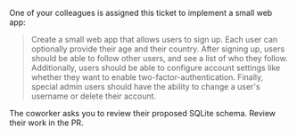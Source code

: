 One of your colleagues is assigned this ticket to implement a small web app:

> Create a small web app that allows users to sign up. Each user can optionally provide their age and their country. 
> After signing up, users should be able to follow other users, and see a list of who they follow. 
> Additionally, users should be able to configure account settings like whether they want to enable two-factor-authentication.
> Finally, special admin users should have the ability to change a user's username or delete their account.

The coworker asks you to review their proposed SQLite schema. Review their work in the PR.